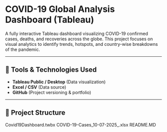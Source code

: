 # COVID-19 Global Analysis Dashboard (Tableau)

A fully interactive Tableau dashboard visualizing COVID-19 confirmed cases, deaths, and recoveries across the globe. This project focuses on visual analytics to identify trends, hotspots, and country-wise breakdowns of the pandemic.

---

## 🔧 Tools & Technologies Used

- **Tableau Public / Desktop** (Data visualization)
- **Excel / CSV** (Data source)
- **GitHub** (Project versioning & portfolio)

---

## 📁 Project Structure
Covid19Dashboard.twbx
COVID-19-Cases_10-07-2025_.xlsx
README.MD
